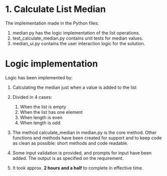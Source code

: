 # 1. Calculate List Median

The implementation made in the Python files:
1. median.py has the logic implementation of the list operations.
2. test_calculate_median.py contains unit tests for median values.
3. median_ui.py contains the user interaction logic for the solution.

# Logic implementation
Logic has been implemented by:
1. Calculating the median just when a value is added to the list
2. Divided in 4 cases:
   1. When the list is empty
   2. When the list has one element
   3. When length is even
   4. When length is odd
   
3. The method calculate_median in median.py is the core method. Other functions and methods have been created for support and to keep code
as clean as possible: short methods and code readable.

4. Some input validation is provided, and prompts for input  have been added. The output is as specified on the requirement.

5. It took approx. **2 hours and a half** to complete in effective time.



